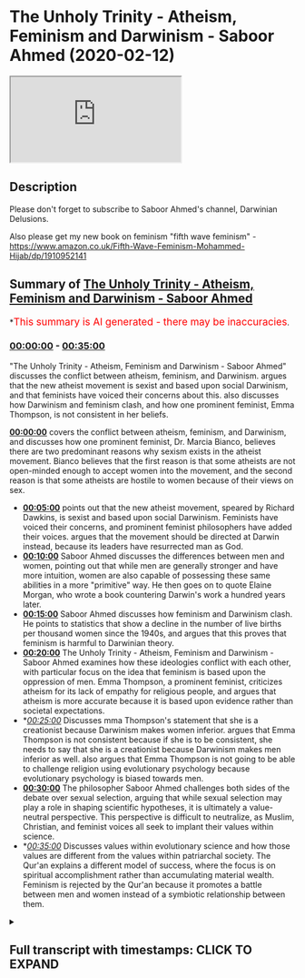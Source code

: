 # The Unholy Trinity - Atheism, Feminism and Darwinism - Saboor Ahmed (2020-02-12)

<iframe loading='lazy' src='https://www.youtube.com/embed/OYOi9DekfMY'></iframe>

## Description

Please don't forget to subscribe to Saboor Ahmed's channel, Darwinian Delusions.

Also please get my new book on feminism "fifth wave feminism" - https://www.amazon.co.uk/Fifth-Wave-Feminism-Mohammed-Hijab/dp/1910952141

## Summary of [The Unholy Trinity - Atheism, Feminism and Darwinism - Saboor Ahmed](https://www.youtube.com/watch?v=OYOi9DekfMY)


*<span style="color:red; font-size:125%">This summary is AI generated - there may be inaccuracies</span>.

### [00:00:00](https://www.youtube.com/watch?v=OYOi9DekfMY&t=0) - [00:35:00](https://www.youtube.com/watch?v=OYOi9DekfMY&t=2100)

 "The Unholy Trinity - Atheism, Feminism and Darwinism - Saboor Ahmed" discusses the conflict between atheism, feminism, and Darwinism.  argues that the new atheist movement is sexist and based upon social Darwinism, and that feminists have voiced their concerns about this.  also discusses how Darwinism and feminism clash, and how one prominent feminist, Emma Thompson, is not consistent in her beliefs.

**[00:00:00](https://www.youtube.com/watch?v=OYOi9DekfMY&t=0)**  covers the conflict between atheism, feminism, and Darwinism, and discusses how one prominent feminist, Dr. Marcia Bianco, believes there are two predominant reasons why sexism exists in the atheist movement. Bianco believes that the first reason is that some atheists are not open-minded enough to accept women into the movement, and the second reason is that some atheists are hostile to women because of their views on sex.
* **[00:05:00](https://www.youtube.com/watch?v=OYOi9DekfMY&t=300)** points out that the new atheist movement, speared by Richard Dawkins, is sexist and based upon social Darwinism. Feminists have voiced their concerns, and prominent feminist philosophers have added their voices. argues that the movement should be directed at Darwin instead, because its leaders have resurrected man as God.
* **[00:10:00](https://www.youtube.com/watch?v=OYOi9DekfMY&t=600)** Saboor Ahmed discusses the differences between men and women, pointing out that while men are generally stronger and have more intuition, women are also capable of possessing these same abilities in a more "primitive" way. He then goes on to quote Elaine Morgan, who wrote a book countering Darwin's work a hundred years later.
* **[00:15:00](https://www.youtube.com/watch?v=OYOi9DekfMY&t=900)**  Saboor Ahmed discusses how feminism and Darwinism clash. He points to statistics that show a decline in the number of live births per thousand women since the 1940s, and argues that this proves that feminism is harmful to Darwinian theory.
* **[00:20:00](https://www.youtube.com/watch?v=OYOi9DekfMY&t=1200)** The Unholy Trinity - Atheism, Feminism and Darwinism - Saboor Ahmed examines how these ideologies conflict with each other, with particular focus on the idea that feminism is based upon the oppression of men. Emma Thompson, a prominent feminist, criticizes atheism for its lack of empathy for religious people, and argues that atheism is more accurate because it is based upon evidence rather than societal expectations.
* **[00:25:00](https://www.youtube.com/watch?v=OYOi9DekfMY&t=1500)* Discusses mma Thompson's statement that she is a creationist because Darwinism makes women inferior.  argues that Emma Thompson is not consistent because if she is to be consistent, she needs to say that she is a creationist because Darwinism makes men inferior as well.  also argues that Emma Thompson is not going to be able to challenge religion using evolutionary psychology because evolutionary psychology is biased towards men.
* **[00:30:00](https://www.youtube.com/watch?v=OYOi9DekfMY&t=1800)** The philosopher Saboor Ahmed challenges both sides of the debate over sexual selection, arguing that while sexual selection may play a role in shaping scientific hypotheses, it is ultimately a value-neutral perspective. This perspective is difficult to neutralize, as Muslim, Christian, and feminist voices all seek to implant their values within science.
* **[00:35:00](https://www.youtube.com/watch?v=OYOi9DekfMY&t=2100)* Discusses values within evolutionary science and how those values are different from the values within patriarchal society. The Qur'an explains a different model of success, where the focus is on spiritual accomplishment rather than accumulating material wealth. Feminism is rejected by the Qur'an because it promotes a battle between men and women instead of a symbiotic relationship between them.

<details><summary><h2>Full transcript with timestamps: CLICK TO EXPAND</h2></summary>

[0:00:00](https://youtu.be/OYOi9DekfMY?t=0) bismillah alhamdulillah wa south of San  
[0:00:02](https://youtu.be/OYOi9DekfMY?t=2) Luis Villa Salaam alaikum today we're  
[0:00:06](https://youtu.be/OYOi9DekfMY?t=6) going to be speaking about atheism  
[0:00:07](https://youtu.be/OYOi9DekfMY?t=7) feminism and Darwinism I'm not actually  
[0:00:11](https://youtu.be/OYOi9DekfMY?t=11) going to be speaking about why a theism  
[0:00:13](https://youtu.be/OYOi9DekfMY?t=13) is wrong or why Darwinism is wrong or  
[0:00:16](https://youtu.be/OYOi9DekfMY?t=16) why feminism is wrong I'm actually going  
[0:00:19](https://youtu.be/OYOi9DekfMY?t=19) to be covering how there is a conflict  
[0:00:23](https://youtu.be/OYOi9DekfMY?t=23) between these three ideological  
[0:00:26](https://youtu.be/OYOi9DekfMY?t=26) worldviews so I'd like to start with an  
[0:00:29](https://youtu.be/OYOi9DekfMY?t=29) example Rebecca Watson is a well-known  
[0:00:35](https://youtu.be/OYOi9DekfMY?t=35) feminist she runs this organization  
[0:00:39](https://youtu.be/OYOi9DekfMY?t=39) called skeptic and their motto their  
[0:00:43](https://youtu.be/OYOi9DekfMY?t=43) whole philosophy is science skepticism  
[0:00:46](https://youtu.be/OYOi9DekfMY?t=46) and feminism right that's very standard  
[0:00:49](https://youtu.be/OYOi9DekfMY?t=49) popular narrative of feminists so you  
[0:00:52](https://youtu.be/OYOi9DekfMY?t=52) know they believe in science and what  
[0:00:53](https://youtu.be/OYOi9DekfMY?t=53) science says they're skeptics the  
[0:00:55](https://youtu.be/OYOi9DekfMY?t=55) atheist a free thinkers and also of  
[0:00:57](https://youtu.be/OYOi9DekfMY?t=57) course they subscribe to some form of  
[0:00:59](https://youtu.be/OYOi9DekfMY?t=59) feminism and there I cropped a picture  
[0:01:02](https://youtu.be/OYOi9DekfMY?t=62) of her when she was promoting during the  
[0:01:05](https://youtu.be/OYOi9DekfMY?t=65) 2008 elections you know this campaign  
[0:01:08](https://youtu.be/OYOi9DekfMY?t=68) called Darwin for president you know so  
[0:01:10](https://youtu.be/OYOi9DekfMY?t=70) clearly someone that thinks they can  
[0:01:14](https://youtu.be/OYOi9DekfMY?t=74) wear a shirt like that they can  
[0:01:16](https://youtu.be/OYOi9DekfMY?t=76) subscribe to worldview like feminism and  
[0:01:18](https://youtu.be/OYOi9DekfMY?t=78) also be an atheist and everything is  
[0:01:20](https://youtu.be/OYOi9DekfMY?t=80) fine  
[0:01:21](https://youtu.be/OYOi9DekfMY?t=81) however there's an interesting incident  
[0:01:24](https://youtu.be/OYOi9DekfMY?t=84) that happened in Ireland in 2011 2011 in  
[0:01:29](https://youtu.be/OYOi9DekfMY?t=89) Dublin there was a world atheist  
[0:01:31](https://youtu.be/OYOi9DekfMY?t=91) convention something like this some  
[0:01:33](https://youtu.be/OYOi9DekfMY?t=93) atheist convention with all these  
[0:01:34](https://youtu.be/OYOi9DekfMY?t=94) atheist from across the world and in the  
[0:01:37](https://youtu.be/OYOi9DekfMY?t=97) convention you had Richard Dawkins  
[0:01:40](https://youtu.be/OYOi9DekfMY?t=100) Rebecca what's her name again Rebecca  
[0:01:44](https://youtu.be/OYOi9DekfMY?t=104) Watson and Aaron Ross saying down to and  
[0:01:47](https://youtu.be/OYOi9DekfMY?t=107) others as well speaking about  
[0:01:48](https://youtu.be/OYOi9DekfMY?t=108) communicating atheism anyway an incident  
[0:01:51](https://youtu.be/OYOi9DekfMY?t=111) happened which started off like a storm  
[0:01:54](https://youtu.be/OYOi9DekfMY?t=114) in a teacup but then just blew  
[0:01:56](https://youtu.be/OYOi9DekfMY?t=116) completely out of proportion so what  
[0:01:59](https://youtu.be/OYOi9DekfMY?t=119) happened was Rebecca Watson was going  
[0:02:03](https://youtu.be/OYOi9DekfMY?t=123) back to a hotel room after spending time  
[0:02:07](https://youtu.be/OYOi9DekfMY?t=127) drinking and you know had that at the  
[0:02:10](https://youtu.be/OYOi9DekfMY?t=130) conference she wanted to go to a hotel  
[0:02:13](https://youtu.be/OYOi9DekfMY?t=133) and someone stopped her in the elevator  
[0:02:15](https://youtu.be/OYOi9DekfMY?t=135) from amongst the atheist crowd and  
[0:02:18](https://youtu.be/OYOi9DekfMY?t=138) obviously this is the atheist conference  
[0:02:19](https://youtu.be/OYOi9DekfMY?t=139) and all hanging out and he said you know  
[0:02:21](https://youtu.be/OYOi9DekfMY?t=141) don't take this the wrong way but I find  
[0:02:24](https://youtu.be/OYOi9DekfMY?t=144) you very interesting and would you mind  
[0:02:27](https://youtu.be/OYOi9DekfMY?t=147) having coffee at my apartments hotel or  
[0:02:31](https://youtu.be/OYOi9DekfMY?t=151) whatever it was so anyway she got really  
[0:02:33](https://youtu.be/OYOi9DekfMY?t=153) creeped out and then she obviously  
[0:02:35](https://youtu.be/OYOi9DekfMY?t=155) refused and then she made a video in  
[0:02:38](https://youtu.be/OYOi9DekfMY?t=158) which she said this was really creepy  
[0:02:40](https://youtu.be/OYOi9DekfMY?t=160) and you know stuff like that and then  
[0:02:43](https://youtu.be/OYOi9DekfMY?t=163) that took off and that's like a pivotal  
[0:02:47](https://youtu.be/OYOi9DekfMY?t=167) moment you know I found this funny meme  
[0:02:48](https://youtu.be/OYOi9DekfMY?t=168) never forget June 4th 2011  
[0:02:51](https://youtu.be/OYOi9DekfMY?t=171) skeptic dog this created a rift in the  
[0:02:55](https://youtu.be/OYOi9DekfMY?t=175) atheist community you had people on both  
[0:02:57](https://youtu.be/OYOi9DekfMY?t=177) camps you had people saying she was  
[0:03:00](https://youtu.be/OYOi9DekfMY?t=180) right to call out that sort of behavior  
[0:03:01](https://youtu.be/OYOi9DekfMY?t=181) other people are saying no that was  
[0:03:04](https://youtu.be/OYOi9DekfMY?t=184) really you know uncalled for  
[0:03:06](https://youtu.be/OYOi9DekfMY?t=186) so anyway Richard Dawkins decided to get  
[0:03:09](https://youtu.be/OYOi9DekfMY?t=189) involved it's such a petty thing but he  
[0:03:11](https://youtu.be/OYOi9DekfMY?t=191) decided to get involved and he wrote  
[0:03:13](https://youtu.be/OYOi9DekfMY?t=193) this very derogatory message to her you  
[0:03:19](https://youtu.be/OYOi9DekfMY?t=199) know he addressed her as dear Muslim ah  
[0:03:22](https://youtu.be/OYOi9DekfMY?t=202) and then speaking about how she needs to  
[0:03:24](https://youtu.be/OYOi9DekfMY?t=204) grow a thicker skin and this is so  
[0:03:26](https://youtu.be/OYOi9DekfMY?t=206) pathetic and whatnot anyway she got  
[0:03:29](https://youtu.be/OYOi9DekfMY?t=209) super upset and she was a Dawkins fan  
[0:03:34](https://youtu.be/OYOi9DekfMY?t=214) there are before this anyway she said  
[0:03:36](https://youtu.be/OYOi9DekfMY?t=216) this afterwards Richard Dawkins will no  
[0:03:40](https://youtu.be/OYOi9DekfMY?t=220) longer be awarded rewarded with my money  
[0:03:42](https://youtu.be/OYOi9DekfMY?t=222) my praise my intent my attention I will  
[0:03:45](https://youtu.be/OYOi9DekfMY?t=225) no longer recommend his books to others  
[0:03:47](https://youtu.be/OYOi9DekfMY?t=227) buy them as presents or buy them for my  
[0:03:50](https://youtu.be/OYOi9DekfMY?t=230) own library I will not attend his  
[0:03:52](https://youtu.be/OYOi9DekfMY?t=232) lectures or recommend that others do the  
[0:03:54](https://youtu.be/OYOi9DekfMY?t=234) same so clearly she was very upset  
[0:03:57](https://youtu.be/OYOi9DekfMY?t=237) however what's interesting is that was  
[0:04:04](https://youtu.be/OYOi9DekfMY?t=244) something so small and she was so  
[0:04:08](https://youtu.be/OYOi9DekfMY?t=248) offended and so other feminists were so  
[0:04:11](https://youtu.be/OYOi9DekfMY?t=251) offended and they had this sort of very  
[0:04:14](https://youtu.be/OYOi9DekfMY?t=254) negative reaction however as you started  
[0:04:19](https://youtu.be/OYOi9DekfMY?t=259) to go through you know the videos and  
[0:04:21](https://youtu.be/OYOi9DekfMY?t=261) the and the refutation that the Atheist  
[0:04:24](https://youtu.be/OYOi9DekfMY?t=264) feminists versus the new atheist and  
[0:04:26](https://youtu.be/OYOi9DekfMY?t=266) they are going back  
[0:04:27](https://youtu.be/OYOi9DekfMY?t=267) and forth other people started to get  
[0:04:29](https://youtu.be/OYOi9DekfMY?t=269) involved and then you started seeing  
[0:04:31](https://youtu.be/OYOi9DekfMY?t=271) okay the the the smoke is moving away  
[0:04:34](https://youtu.be/OYOi9DekfMY?t=274) and now we're starting to see two  
[0:04:36](https://youtu.be/OYOi9DekfMY?t=276) distinct camps so the prominent feminist  
[0:04:39](https://youtu.be/OYOi9DekfMY?t=279) doctor I can't  
[0:04:41](https://youtu.be/OYOi9DekfMY?t=281) so that names blurred out slightly dr.  
[0:04:44](https://youtu.be/OYOi9DekfMY?t=284) Marcia Bianco  
[0:04:47](https://youtu.be/OYOi9DekfMY?t=287) yeah Marcie Bianco what she said about  
[0:04:50](https://youtu.be/OYOi9DekfMY?t=290) this is very interesting right  
[0:04:52](https://youtu.be/OYOi9DekfMY?t=292) so she said there are two predominant  
[0:04:55](https://youtu.be/OYOi9DekfMY?t=295) reasons that can explain why sex um  
[0:04:57](https://youtu.be/OYOi9DekfMY?t=297) sexism exists in the Atheist movement  
[0:05:00](https://youtu.be/OYOi9DekfMY?t=300) right so she's speaking about the new  
[0:05:03](https://youtu.be/OYOi9DekfMY?t=303) atheist movement and you had these  
[0:05:04](https://youtu.be/OYOi9DekfMY?t=304) prominent feminists who were basically  
[0:05:05](https://youtu.be/OYOi9DekfMY?t=305) calling out this atheism the new way the  
[0:05:10](https://youtu.be/OYOi9DekfMY?t=310) sexism within New Atheism right so  
[0:05:13](https://youtu.be/OYOi9DekfMY?t=313) what's interesting is that this holds  
[0:05:17](https://youtu.be/OYOi9DekfMY?t=317) this small incident which they they call  
[0:05:20](https://youtu.be/OYOi9DekfMY?t=320) it elevator gate or whatever  
[0:05:21](https://youtu.be/OYOi9DekfMY?t=321) it showed a fracture and as you started  
[0:05:25](https://youtu.be/OYOi9DekfMY?t=325) to actually delve deeper you start to  
[0:05:27](https://youtu.be/OYOi9DekfMY?t=327) realize actually there's there's a very  
[0:05:29](https://youtu.be/OYOi9DekfMY?t=329) clear demarcation between these two  
[0:05:32](https://youtu.be/OYOi9DekfMY?t=332) camps so she gives two reasons why the  
[0:05:35](https://youtu.be/OYOi9DekfMY?t=335) new atheist movement spearheaded by  
[0:05:37](https://youtu.be/OYOi9DekfMY?t=337) Richard Dawkins is sexist social  
[0:05:40](https://youtu.be/OYOi9DekfMY?t=340) Darwinism and the religious structure  
[0:05:43](https://youtu.be/OYOi9DekfMY?t=343) that new atheism has which is obviously  
[0:05:46](https://youtu.be/OYOi9DekfMY?t=346) something that new atheist won't be very  
[0:05:48](https://youtu.be/OYOi9DekfMY?t=348) happy to hear that they have a religious  
[0:05:49](https://youtu.be/OYOi9DekfMY?t=349) structure of anyway that's what she said  
[0:05:52](https://youtu.be/OYOi9DekfMY?t=352) so first thing we need to go over why  
[0:05:54](https://youtu.be/OYOi9DekfMY?t=354) social Darwinism right social Darwinism  
[0:05:57](https://youtu.be/OYOi9DekfMY?t=357) is if it's like the application of  
[0:06:01](https://youtu.be/OYOi9DekfMY?t=361) Darwinism to society right and that's  
[0:06:05](https://youtu.be/OYOi9DekfMY?t=365) why people say social Darwinism is is  
[0:06:07](https://youtu.be/OYOi9DekfMY?t=367) going from a supposed fact to a value  
[0:06:11](https://youtu.be/OYOi9DekfMY?t=371) therefore they say this is a fallacy  
[0:06:13](https://youtu.be/OYOi9DekfMY?t=373) known as the naturalistic fallacy many  
[0:06:16](https://youtu.be/OYOi9DekfMY?t=376) ways social dog a social Darwinism took  
[0:06:18](https://youtu.be/OYOi9DekfMY?t=378) off off the Darwin and what it basically  
[0:06:21](https://youtu.be/OYOi9DekfMY?t=381) says is this social Darwinists held that  
[0:06:24](https://youtu.be/OYOi9DekfMY?t=384) social inequalities between the sexes or  
[0:06:27](https://youtu.be/OYOi9DekfMY?t=387) between classes or ethnic groups  
[0:06:28](https://youtu.be/OYOi9DekfMY?t=388) represent the operation of natural  
[0:06:30](https://youtu.be/OYOi9DekfMY?t=390) selection and therefore should not be  
[0:06:33](https://youtu.be/OYOi9DekfMY?t=393) tampered with since this would impede  
[0:06:35](https://youtu.be/OYOi9DekfMY?t=395) the progress of the species so anyway  
[0:06:38](https://youtu.be/OYOi9DekfMY?t=398) this idea is not  
[0:06:40](https://youtu.be/OYOi9DekfMY?t=400) really purely Darwin's idea it's  
[0:06:43](https://youtu.be/OYOi9DekfMY?t=403) actually Herbert Spencer who's a  
[0:06:46](https://youtu.be/OYOi9DekfMY?t=406) contemporary of Darwin however to call  
[0:06:49](https://youtu.be/OYOi9DekfMY?t=409) the new atheist movement as something  
[0:06:52](https://youtu.be/OYOi9DekfMY?t=412) that's based upon social Darwinism is  
[0:06:55](https://youtu.be/OYOi9DekfMY?t=415) actually a very derogatory thing to  
[0:06:57](https://youtu.be/OYOi9DekfMY?t=417) actually say so she goes further right  
[0:07:01](https://youtu.be/OYOi9DekfMY?t=421) she says in the Atheist movement social  
[0:07:04](https://youtu.be/OYOi9DekfMY?t=424) Darwinism has played out as the  
[0:07:06](https://youtu.be/OYOi9DekfMY?t=426) justifiable assault of women by  
[0:07:10](https://youtu.be/OYOi9DekfMY?t=430) naturally aggressive men and that  
[0:07:15](https://youtu.be/OYOi9DekfMY?t=435) obviously is something that when you  
[0:07:18](https://youtu.be/OYOi9DekfMY?t=438) start to study the new atheist movement  
[0:07:20](https://youtu.be/OYOi9DekfMY?t=440) you start to actually realize hang on  
[0:07:22](https://youtu.be/OYOi9DekfMY?t=442) she's welcome Sonam she definitely has a  
[0:07:26](https://youtu.be/OYOi9DekfMY?t=446) point she definitely has a point and one  
[0:07:29](https://youtu.be/OYOi9DekfMY?t=449) of the points that she clearly has is  
[0:07:30](https://youtu.be/OYOi9DekfMY?t=450) that they all seem to be men who are at  
[0:07:34](https://youtu.be/OYOi9DekfMY?t=454) the top of this supposed to movement go  
[0:07:38](https://youtu.be/OYOi9DekfMY?t=458) back one slide please now about the  
[0:07:41](https://youtu.be/OYOi9DekfMY?t=461) religious structure she says this the  
[0:07:45](https://youtu.be/OYOi9DekfMY?t=465) mirroring of religion is the parent in  
[0:07:48](https://youtu.be/OYOi9DekfMY?t=468) the movement structural hierarchy white  
[0:07:51](https://youtu.be/OYOi9DekfMY?t=471) man at the top  
[0:07:52](https://youtu.be/OYOi9DekfMY?t=472) serving as featured speakers at events  
[0:07:54](https://youtu.be/OYOi9DekfMY?t=474) and figureheads of the movement everyone  
[0:07:56](https://youtu.be/OYOi9DekfMY?t=476) else remains in the pews and the  
[0:07:57](https://youtu.be/OYOi9DekfMY?t=477) balconies right so she she clearly is  
[0:08:03](https://youtu.be/OYOi9DekfMY?t=483) pointing out some some serious alik  
[0:08:08](https://youtu.be/OYOi9DekfMY?t=488) she's making some very serious  
[0:08:10](https://youtu.be/OYOi9DekfMY?t=490) allegations against a new atheist  
[0:08:12](https://youtu.be/OYOi9DekfMY?t=492) movement and this isn't somebody who's  
[0:08:14](https://youtu.be/OYOi9DekfMY?t=494) just like a average feminist she's  
[0:08:18](https://youtu.be/OYOi9DekfMY?t=498) actually an academic next slide please  
[0:08:22](https://youtu.be/OYOi9DekfMY?t=502) and you when this whole elevator gate  
[0:08:26](https://youtu.be/OYOi9DekfMY?t=506) thing was taking off you started to see  
[0:08:28](https://youtu.be/OYOi9DekfMY?t=508) other feminists and in fact important  
[0:08:32](https://youtu.be/OYOi9DekfMY?t=512) feminist philosophers started to chime  
[0:08:35](https://youtu.be/OYOi9DekfMY?t=515) in and start to give their views as well  
[0:08:37](https://youtu.be/OYOi9DekfMY?t=517) so the feminist philosopher Elizabeth  
[0:08:40](https://youtu.be/OYOi9DekfMY?t=520) gross tonnage pronounce that she said  
[0:08:43](https://youtu.be/OYOi9DekfMY?t=523) God is dead long live man Nietzsche said  
[0:08:46](https://youtu.be/OYOi9DekfMY?t=526) it all referring to Friedrich Nietzsche  
[0:08:48](https://youtu.be/OYOi9DekfMY?t=528) here and Dawkins and the male leaders of  
[0:08:51](https://youtu.be/OYOi9DekfMY?t=531) the movement have resurrected man  
[0:08:54](https://youtu.be/OYOi9DekfMY?t=534) as God so you can start your trying to  
[0:08:57](https://youtu.be/OYOi9DekfMY?t=537) see that actually the they're taking  
[0:08:59](https://youtu.be/OYOi9DekfMY?t=539) this really really personally right so  
[0:09:02](https://youtu.be/OYOi9DekfMY?t=542) they it wasn't just a case of a a thing  
[0:09:05](https://youtu.be/OYOi9DekfMY?t=545) at the elevator there was something  
[0:09:07](https://youtu.be/OYOi9DekfMY?t=547) simmering before and this was like the  
[0:09:09](https://youtu.be/OYOi9DekfMY?t=549) the straw that broke the camel's back so  
[0:09:12](https://youtu.be/OYOi9DekfMY?t=552) I put that image in there just just to  
[0:09:15](https://youtu.be/OYOi9DekfMY?t=555) basically say look there's a lot of  
[0:09:18](https://youtu.be/OYOi9DekfMY?t=558) sensitivity  
[0:09:19](https://youtu.be/OYOi9DekfMY?t=559) you know feminists are very very  
[0:09:22](https://youtu.be/OYOi9DekfMY?t=562) sensitive about issues to do with sexism  
[0:09:25](https://youtu.be/OYOi9DekfMY?t=565) issues to do it you know patriarchy and  
[0:09:30](https://youtu.be/OYOi9DekfMY?t=570) these types of things  
[0:09:31](https://youtu.be/OYOi9DekfMY?t=571) however this they're directing their  
[0:09:37](https://youtu.be/OYOi9DekfMY?t=577) they sort of anger towards new atheism  
[0:09:39](https://youtu.be/OYOi9DekfMY?t=579) which really started off with Richard  
[0:09:41](https://youtu.be/OYOi9DekfMY?t=581) Dawkins maybe 15-20 years ago however  
[0:09:45](https://youtu.be/OYOi9DekfMY?t=585) shouldn't they really be going for  
[0:09:51](https://youtu.be/OYOi9DekfMY?t=591) Darwin because as we're gonna see if  
[0:09:55](https://youtu.be/OYOi9DekfMY?t=595) they were upset an elevator gate if they  
[0:09:58](https://youtu.be/OYOi9DekfMY?t=598) were upset something so small they  
[0:10:01](https://youtu.be/OYOi9DekfMY?t=601) should be going  
[0:10:03](https://youtu.be/OYOi9DekfMY?t=603) literally ape on what we're about to  
[0:10:08](https://youtu.be/OYOi9DekfMY?t=608) explain about Darwin so here's one of  
[0:10:11](https://youtu.be/OYOi9DekfMY?t=611) the things that Darwin said about women  
[0:10:13](https://youtu.be/OYOi9DekfMY?t=613) the chief distinction in the  
[0:10:15](https://youtu.be/OYOi9DekfMY?t=615) intellectual powers of the two sexes is  
[0:10:18](https://youtu.be/OYOi9DekfMY?t=618) shown by man's attaining to a higher  
[0:10:22](https://youtu.be/OYOi9DekfMY?t=622) eminence in whatever he takes up then  
[0:10:25](https://youtu.be/OYOi9DekfMY?t=625) can woman whether requiring deep thought  
[0:10:28](https://youtu.be/OYOi9DekfMY?t=628) reason or imagination or merely the use  
[0:10:32](https://youtu.be/OYOi9DekfMY?t=632) of senses and hands so if elevator  
[0:10:37](https://youtu.be/OYOi9DekfMY?t=637) if elevator gate got them riled up then  
[0:10:39](https://youtu.be/OYOi9DekfMY?t=639) you can imagine what sort of things you  
[0:10:43](https://youtu.be/OYOi9DekfMY?t=643) know what sort of emotions are going to  
[0:10:45](https://youtu.be/OYOi9DekfMY?t=645) come out when that they start reading  
[0:10:46](https://youtu.be/OYOi9DekfMY?t=646) stuff like this if two lists were made  
[0:10:49](https://youtu.be/OYOi9DekfMY?t=649) of the most eminent men and women in  
[0:10:52](https://youtu.be/OYOi9DekfMY?t=652) poetry painting sculpture music  
[0:10:54](https://youtu.be/OYOi9DekfMY?t=654) inclusive both of composition and  
[0:10:56](https://youtu.be/OYOi9DekfMY?t=656) performance history science and  
[0:10:58](https://youtu.be/OYOi9DekfMY?t=658) philosophy with half a dozen names under  
[0:11:00](https://youtu.be/OYOi9DekfMY?t=660) each subject the tool if would bear  
[0:11:04](https://youtu.be/OYOi9DekfMY?t=664) would not bear comparison  
[0:11:07](https://youtu.be/OYOi9DekfMY?t=667) yeah so he's just giving his thought  
[0:11:09](https://youtu.be/OYOi9DekfMY?t=669) experiment look do you make up two lists  
[0:11:11](https://youtu.be/OYOi9DekfMY?t=671) and even if we did it today even after  
[0:11:14](https://youtu.be/OYOi9DekfMY?t=674) Darwin died if we look at the history of  
[0:11:16](https://youtu.be/OYOi9DekfMY?t=676) the world he's trying to point out look  
[0:11:18](https://youtu.be/OYOi9DekfMY?t=678) men are superior to women next slide  
[0:11:22](https://youtu.be/OYOi9DekfMY?t=682) please  
[0:11:23](https://youtu.be/OYOi9DekfMY?t=683) it is generally admitted that with women  
[0:11:27](https://youtu.be/OYOi9DekfMY?t=687) the power of intuition by the way  
[0:11:28](https://youtu.be/OYOi9DekfMY?t=688) intuition is not a good thing in this  
[0:11:30](https://youtu.be/OYOi9DekfMY?t=690) context right for anybody who's aware of  
[0:11:33](https://youtu.be/OYOi9DekfMY?t=693) what he means of rapid perception and  
[0:11:36](https://youtu.be/OYOi9DekfMY?t=696) perhaps imitation are more strongly  
[0:11:38](https://youtu.be/OYOi9DekfMY?t=698) marked than in man but some at least of  
[0:11:42](https://youtu.be/OYOi9DekfMY?t=702) these faculties are characteristic of  
[0:11:44](https://youtu.be/OYOi9DekfMY?t=704) the lower races and therefore of a past  
[0:11:47](https://youtu.be/OYOi9DekfMY?t=707) and lower state of civilization  
[0:11:49](https://youtu.be/OYOi9DekfMY?t=709) so again saying you know women they're  
[0:11:53](https://youtu.be/OYOi9DekfMY?t=713) basically like more like the savages and  
[0:11:56](https://youtu.be/OYOi9DekfMY?t=716) and the men the outside the world the  
[0:11:59](https://youtu.be/OYOi9DekfMY?t=719) women they have these types of features  
[0:12:02](https://youtu.be/OYOi9DekfMY?t=722) of imitation and these types of things  
[0:12:05](https://youtu.be/OYOi9DekfMY?t=725) which are quiet which may puts them  
[0:12:08](https://youtu.be/OYOi9DekfMY?t=728) quite down man is powerful in body and  
[0:12:13](https://youtu.be/OYOi9DekfMY?t=733) mind and woman and in the savage state  
[0:12:16](https://youtu.be/OYOi9DekfMY?t=736) he keeps her in a far more abject state  
[0:12:19](https://youtu.be/OYOi9DekfMY?t=739) of bondage than does the male of any  
[0:12:22](https://youtu.be/OYOi9DekfMY?t=742) other animal the female however  
[0:12:25](https://youtu.be/OYOi9DekfMY?t=745) ultimately assumes certain distinctive  
[0:12:28](https://youtu.be/OYOi9DekfMY?t=748) characters and in the formation of her  
[0:12:31](https://youtu.be/OYOi9DekfMY?t=751) skull is said to be intermediate between  
[0:12:34](https://youtu.be/OYOi9DekfMY?t=754) the child and the man out yeah so if  
[0:12:39](https://youtu.be/OYOi9DekfMY?t=759) that elevator gate if that small comment  
[0:12:43](https://youtu.be/OYOi9DekfMY?t=763) about oh would you like to go to my  
[0:12:45](https://youtu.be/OYOi9DekfMY?t=765) hotel room with me at 4 o'clock in the  
[0:12:48](https://youtu.be/OYOi9DekfMY?t=768) morning is that upset darkness I mean if  
[0:12:51](https://youtu.be/OYOi9DekfMY?t=771) that upset feminists right you can  
[0:12:52](https://youtu.be/OYOi9DekfMY?t=772) imagine a feminist reading this type of  
[0:12:55](https://youtu.be/OYOi9DekfMY?t=775) thing and what we have what we're  
[0:12:58](https://youtu.be/OYOi9DekfMY?t=778) actually going to see is there's a fight  
[0:13:00](https://youtu.be/OYOi9DekfMY?t=780) there's a fight and the fight is between  
[0:13:03](https://youtu.be/OYOi9DekfMY?t=783) feminism and the feministic values and  
[0:13:08](https://youtu.be/OYOi9DekfMY?t=788) science current understanding of biology  
[0:13:11](https://youtu.be/OYOi9DekfMY?t=791) and especially evolutionary psychology  
[0:13:16](https://youtu.be/OYOi9DekfMY?t=796) so we have some values right we have  
[0:13:20](https://youtu.be/OYOi9DekfMY?t=800) some value  
[0:13:20](https://youtu.be/OYOi9DekfMY?t=800) and feminists feminism and you know  
[0:13:23](https://youtu.be/OYOi9DekfMY?t=803) feminists they challenge certain things  
[0:13:26](https://youtu.be/OYOi9DekfMY?t=806) and they want to promote other things so  
[0:13:28](https://youtu.be/OYOi9DekfMY?t=808) of course they're not happy with  
[0:13:29](https://youtu.be/OYOi9DekfMY?t=809) patriarchy they're definitely not happy  
[0:13:31](https://youtu.be/OYOi9DekfMY?t=811) with gender roles and they're not happy  
[0:13:34](https://youtu.be/OYOi9DekfMY?t=814) with toxic masculinity they're not happy  
[0:13:36](https://youtu.be/OYOi9DekfMY?t=816) with that they're like you know we don't  
[0:13:37](https://youtu.be/OYOi9DekfMY?t=817) we don't like that they want men to act  
[0:13:40](https://youtu.be/OYOi9DekfMY?t=820) in a certain way they don't like gender  
[0:13:41](https://youtu.be/OYOi9DekfMY?t=821) rules gender roles and they definitely  
[0:13:44](https://youtu.be/OYOi9DekfMY?t=824) don't want a male centric structure in  
[0:13:47](https://youtu.be/OYOi9DekfMY?t=827) anything  
[0:13:48](https://youtu.be/OYOi9DekfMY?t=828) however Darwin described exactly that  
[0:13:55](https://youtu.be/OYOi9DekfMY?t=835) that you had ancient man who was the  
[0:13:58](https://youtu.be/OYOi9DekfMY?t=838) hunter and the woman was actually the  
[0:14:00](https://youtu.be/OYOi9DekfMY?t=840) the gatherer I mean that's what  
[0:14:01](https://youtu.be/OYOi9DekfMY?t=841) Darwinism is all about Darwinism it  
[0:14:04](https://youtu.be/OYOi9DekfMY?t=844) gives clear gender roles it explains  
[0:14:06](https://youtu.be/OYOi9DekfMY?t=846) that there was patriarchy in the past  
[0:14:08](https://youtu.be/OYOi9DekfMY?t=848) and her men were actually more  
[0:14:10](https://youtu.be/OYOi9DekfMY?t=850) aggressive now again like I mentioned  
[0:14:13](https://youtu.be/OYOi9DekfMY?t=853) before we're not saying that somebody  
[0:14:14](https://youtu.be/OYOi9DekfMY?t=854) can use that to therefore say therefore  
[0:14:17](https://youtu.be/OYOi9DekfMY?t=857) men should act like that because I would  
[0:14:19](https://youtu.be/OYOi9DekfMY?t=859) be the naturalistic fallacy however  
[0:14:21](https://youtu.be/OYOi9DekfMY?t=861) they're basically pointing out is  
[0:14:23](https://youtu.be/OYOi9DekfMY?t=863) biological it's not some social  
[0:14:25](https://youtu.be/OYOi9DekfMY?t=865) construct right now Darwin wrote the  
[0:14:29](https://youtu.be/OYOi9DekfMY?t=869) dissent of man in 1870 something right I  
[0:14:33](https://youtu.be/OYOi9DekfMY?t=873) think 72 Elaine Morgan who was not an  
[0:14:40](https://youtu.be/OYOi9DekfMY?t=880) evolutionary academic at all a hundred  
[0:14:43](https://youtu.be/OYOi9DekfMY?t=883) years later in the 1970s she to counter  
[0:14:48](https://youtu.be/OYOi9DekfMY?t=888) the Descent of Man in from which we got  
[0:14:51](https://youtu.be/OYOi9DekfMY?t=891) all those previous quotations she  
[0:14:53](https://youtu.be/OYOi9DekfMY?t=893) actually wrote the descent of woman and  
[0:14:55](https://youtu.be/OYOi9DekfMY?t=895) this descent of woman was a complete  
[0:15:00](https://youtu.be/OYOi9DekfMY?t=900) alternative evolutionary history in  
[0:15:03](https://youtu.be/OYOi9DekfMY?t=903) which the man and the woman they're  
[0:15:06](https://youtu.be/OYOi9DekfMY?t=906) playing like this sort of equal role  
[0:15:09](https://youtu.be/OYOi9DekfMY?t=909) however even though feminists across the  
[0:15:13](https://youtu.be/OYOi9DekfMY?t=913) world they laid they love this book this  
[0:15:15](https://youtu.be/OYOi9DekfMY?t=915) book was you know a manual for them it  
[0:15:20](https://youtu.be/OYOi9DekfMY?t=920) wasn't a scientific book it was just a  
[0:15:22](https://youtu.be/OYOi9DekfMY?t=922) feminist lashing out and saying we don't  
[0:15:24](https://youtu.be/OYOi9DekfMY?t=924) agree but again this is just values  
[0:15:27](https://youtu.be/OYOi9DekfMY?t=927) feministic values against evolutionary  
[0:15:30](https://youtu.be/OYOi9DekfMY?t=930) psychology or Darwinism  
[0:15:32](https://youtu.be/OYOi9DekfMY?t=932) now it's not just the case that  
[0:15:35](https://youtu.be/OYOi9DekfMY?t=935) feministic values totally contradict  
[0:15:40](https://youtu.be/OYOi9DekfMY?t=940) what Darwinism says about the nature of  
[0:15:42](https://youtu.be/OYOi9DekfMY?t=942) man is also that what Darwinism says  
[0:15:47](https://youtu.be/OYOi9DekfMY?t=947) about the nature of man contradicts what  
[0:15:50](https://youtu.be/OYOi9DekfMY?t=950) feminists value what feminists actually  
[0:15:53](https://youtu.be/OYOi9DekfMY?t=953) want consider some things so the  
[0:15:57](https://youtu.be/OYOi9DekfMY?t=957) feminist betty Friedan she said the  
[0:16:00](https://youtu.be/OYOi9DekfMY?t=960) house is a comfortable concentration  
[0:16:02](https://youtu.be/OYOi9DekfMY?t=962) camp she wanted women to work she wanted  
[0:16:06](https://youtu.be/OYOi9DekfMY?t=966) women to do interesting things not just  
[0:16:08](https://youtu.be/OYOi9DekfMY?t=968) be a home and just take care of the kids  
[0:16:10](https://youtu.be/OYOi9DekfMY?t=970) another prominent feminist Shoeless  
[0:16:14](https://youtu.be/OYOi9DekfMY?t=974) Sheila Smith Firestone I can only say  
[0:16:17](https://youtu.be/OYOi9DekfMY?t=977) the last thing properly  
[0:16:18](https://youtu.be/OYOi9DekfMY?t=978) she said woman would never truly be free  
[0:16:21](https://youtu.be/OYOi9DekfMY?t=981) of patriarchy until they were freed from  
[0:16:25](https://youtu.be/OYOi9DekfMY?t=985) the yoke of reproduction now that's a  
[0:16:28](https://youtu.be/OYOi9DekfMY?t=988) big problem because that's what  
[0:16:30](https://youtu.be/OYOi9DekfMY?t=990) Darwinism is about survival and  
[0:16:32](https://youtu.be/OYOi9DekfMY?t=992) reproduction Richard Dawkins nosov a  
[0:16:34](https://youtu.be/OYOi9DekfMY?t=994) gene he says the highest rationale of  
[0:16:36](https://youtu.be/OYOi9DekfMY?t=996) life is survival and reproduction so how  
[0:16:43](https://youtu.be/OYOi9DekfMY?t=1003) does that make any sense from and are we  
[0:16:44](https://youtu.be/OYOi9DekfMY?t=1004) in front of you that you have this group  
[0:16:45](https://youtu.be/OYOi9DekfMY?t=1005) of people who are like you know we want  
[0:16:47](https://youtu.be/OYOi9DekfMY?t=1007) to be free from the yoke of reproduction  
[0:16:49](https://youtu.be/OYOi9DekfMY?t=1009) and we don't want to have children we  
[0:16:50](https://youtu.be/OYOi9DekfMY?t=1010) don't want gender roles and we don't  
[0:16:52](https://youtu.be/OYOi9DekfMY?t=1012) want to be mothers when how does that  
[0:16:55](https://youtu.be/OYOi9DekfMY?t=1015) fit with The Selfish Gene idea so you  
[0:16:56](https://youtu.be/OYOi9DekfMY?t=1016) can see it's not just one side  
[0:16:58](https://youtu.be/OYOi9DekfMY?t=1018) contradicts the other it's the other  
[0:16:59](https://youtu.be/OYOi9DekfMY?t=1019) side the the the imperative of Darwinism  
[0:17:06](https://youtu.be/OYOi9DekfMY?t=1026) the idea the main core of Darwinism the  
[0:17:09](https://youtu.be/OYOi9DekfMY?t=1029) rationale of life is the preservation of  
[0:17:10](https://youtu.be/OYOi9DekfMY?t=1030) genes totally contradicts what these  
[0:17:13](https://youtu.be/OYOi9DekfMY?t=1033) feminists are actually saying and is  
[0:17:15](https://youtu.be/OYOi9DekfMY?t=1035) actually some the interesting  
[0:17:21](https://youtu.be/OYOi9DekfMY?t=1041) implication of feministic values being  
[0:17:23](https://youtu.be/OYOi9DekfMY?t=1043) prevalent in a society here here are the  
[0:17:27](https://youtu.be/OYOi9DekfMY?t=1047) statistics from 1920 all the way to 1990  
[0:17:33](https://youtu.be/OYOi9DekfMY?t=1053) you can see the age of women 30 25 20 40  
[0:17:37](https://youtu.be/OYOi9DekfMY?t=1057) and you can see live births per thousand  
[0:17:40](https://youtu.be/OYOi9DekfMY?t=1060) women right so you're starting to see a  
[0:17:43](https://youtu.be/OYOi9DekfMY?t=1063) pattern so we have a  
[0:17:46](https://youtu.be/OYOi9DekfMY?t=1066) thousand births sorry we have live  
[0:17:49](https://youtu.be/OYOi9DekfMY?t=1069) births per thousand women and we have  
[0:17:50](https://youtu.be/OYOi9DekfMY?t=1070) the year the the actual year of birth  
[0:17:54](https://youtu.be/OYOi9DekfMY?t=1074) these women right so we have 1920 all  
[0:17:56](https://youtu.be/OYOi9DekfMY?t=1076) the way to 1990 and you can start to see  
[0:17:59](https://youtu.be/OYOi9DekfMY?t=1079) there's actually a decline they're  
[0:18:01](https://youtu.be/OYOi9DekfMY?t=1081) actually going down continuously they're  
[0:18:03](https://youtu.be/OYOi9DekfMY?t=1083) going down what's interesting is what  
[0:18:07](https://youtu.be/OYOi9DekfMY?t=1087) happened between 1940 and 1950 World War  
[0:18:13](https://youtu.be/OYOi9DekfMY?t=1093) two World War two you would expect  
[0:18:18](https://youtu.be/OYOi9DekfMY?t=1098) people to have less children during a  
[0:18:22](https://youtu.be/OYOi9DekfMY?t=1102) wall then you would during peacetime  
[0:18:24](https://youtu.be/OYOi9DekfMY?t=1104) like 1980s to 1990s however you you're  
[0:18:29](https://youtu.be/OYOi9DekfMY?t=1109) seeing a pattern where people are  
[0:18:31](https://youtu.be/OYOi9DekfMY?t=1111) totally dropping off they actually not  
[0:18:34](https://youtu.be/OYOi9DekfMY?t=1114) having children so feminism is like  
[0:18:38](https://youtu.be/OYOi9DekfMY?t=1118) kryptonite feministic values is like  
[0:18:41](https://youtu.be/OYOi9DekfMY?t=1121) kryptonite to the Darwinian  
[0:18:42](https://youtu.be/OYOi9DekfMY?t=1122) understanding of life if a society  
[0:18:45](https://youtu.be/OYOi9DekfMY?t=1125) accepts values that feminism promotes  
[0:18:48](https://youtu.be/OYOi9DekfMY?t=1128) that society is not actually going to be  
[0:18:52](https://youtu.be/OYOi9DekfMY?t=1132) a very good model to actually explain  
[0:18:56](https://youtu.be/OYOi9DekfMY?t=1136) The Selfish Gene view so look why like  
[0:19:03](https://youtu.be/OYOi9DekfMY?t=1143) is that some feminists some have  
[0:19:08](https://youtu.be/OYOi9DekfMY?t=1148) realized it's completely ridiculous it's  
[0:19:12](https://youtu.be/OYOi9DekfMY?t=1152) completely ridiculous to try and fight  
[0:19:16](https://youtu.be/OYOi9DekfMY?t=1156) off science to try and just challenge it  
[0:19:19](https://youtu.be/OYOi9DekfMY?t=1159) to try and just say look you know we're  
[0:19:21](https://youtu.be/OYOi9DekfMY?t=1161) not going to follow we're not going to  
[0:19:25](https://youtu.be/OYOi9DekfMY?t=1165) accept the standard evolutionary story  
[0:19:27](https://youtu.be/OYOi9DekfMY?t=1167) we're not going to do this we're not  
[0:19:29](https://youtu.be/OYOi9DekfMY?t=1169) going to do that we're gonna say there's  
[0:19:30](https://youtu.be/OYOi9DekfMY?t=1170) a Maya there's a male bias we're gonna  
[0:19:33](https://youtu.be/OYOi9DekfMY?t=1173) challenge patriarchy in science we're  
[0:19:34](https://youtu.be/OYOi9DekfMY?t=1174) going to do this we're going to do that  
[0:19:37](https://youtu.be/OYOi9DekfMY?t=1177) this particular philosopher her name is  
[0:19:40](https://youtu.be/OYOi9DekfMY?t=1180) great winder Muhsin you can tell she is  
[0:19:43](https://youtu.be/OYOi9DekfMY?t=1183) German she wrote this paper called  
[0:19:46](https://youtu.be/OYOi9DekfMY?t=1186) sexual selection a tale of male bias and  
[0:19:49](https://youtu.be/OYOi9DekfMY?t=1189) feministic denial she said something  
[0:19:51](https://youtu.be/OYOi9DekfMY?t=1191) very interesting for anyone that's  
[0:19:52](https://youtu.be/OYOi9DekfMY?t=1192) interested I highly recommend you read  
[0:19:54](https://youtu.be/OYOi9DekfMY?t=1194) this paper the history of male bias in  
[0:19:58](https://youtu.be/OYOi9DekfMY?t=1198) Darwinian theory  
[0:19:59](https://youtu.be/OYOi9DekfMY?t=1199) should not be used by feminists as an  
[0:20:03](https://youtu.be/OYOi9DekfMY?t=1203) excuse to reject evolutionary premises  
[0:20:07](https://youtu.be/OYOi9DekfMY?t=1207) that have now been established as  
[0:20:12](https://youtu.be/OYOi9DekfMY?t=1212) scientifically sound she's basically  
[0:20:16](https://youtu.be/OYOi9DekfMY?t=1216) trying to tell the feminists look guys  
[0:20:19](https://youtu.be/OYOi9DekfMY?t=1219) stop fighting science here right now  
[0:20:22](https://youtu.be/OYOi9DekfMY?t=1222) just as a thought experiment if I come  
[0:20:28](https://youtu.be/OYOi9DekfMY?t=1228) across a feminist and I say something  
[0:20:30](https://youtu.be/OYOi9DekfMY?t=1230) and the feminist doesn't like that and  
[0:20:33](https://youtu.be/OYOi9DekfMY?t=1233) they say I am offended right by saying I  
[0:20:37](https://youtu.be/OYOi9DekfMY?t=1237) am offended you can change someone's  
[0:20:39](https://youtu.be/OYOi9DekfMY?t=1239) behavior yeah you can do that and to a  
[0:20:42](https://youtu.be/OYOi9DekfMY?t=1242) large extent that does actually happen  
[0:20:44](https://youtu.be/OYOi9DekfMY?t=1244) someone says look I'm offended I'm  
[0:20:46](https://youtu.be/OYOi9DekfMY?t=1246) offended I don't like this I don't like  
[0:20:47](https://youtu.be/OYOi9DekfMY?t=1247) that however you can't really change  
[0:20:50](https://youtu.be/OYOi9DekfMY?t=1250) reality if you say I'm offended that it  
[0:20:54](https://youtu.be/OYOi9DekfMY?t=1254) was sunrise at 6:55 this morning not  
[0:20:56](https://youtu.be/OYOi9DekfMY?t=1256) 4:00 a.m. that the you being offended  
[0:21:00](https://youtu.be/OYOi9DekfMY?t=1260) doesn't change the reality not not  
[0:21:03](https://youtu.be/OYOi9DekfMY?t=1263) saying that Darwinism is reality but the  
[0:21:05](https://youtu.be/OYOi9DekfMY?t=1265) reality that these are conclusions that  
[0:21:08](https://youtu.be/OYOi9DekfMY?t=1268) are being made within science you can't  
[0:21:10](https://youtu.be/OYOi9DekfMY?t=1270) change the mind of a scientist by saying  
[0:21:13](https://youtu.be/OYOi9DekfMY?t=1273) oh you know I understand that you've  
[0:21:15](https://youtu.be/OYOi9DekfMY?t=1275) done the experiment you've done this  
[0:21:17](https://youtu.be/OYOi9DekfMY?t=1277) you've done that but I don't agree with  
[0:21:19](https://youtu.be/OYOi9DekfMY?t=1279) it but the thing is that scientist is  
[0:21:23](https://youtu.be/OYOi9DekfMY?t=1283) gonna turn around and say to you look it  
[0:21:24](https://youtu.be/OYOi9DekfMY?t=1284) doesn't really matter if you agree or  
[0:21:25](https://youtu.be/OYOi9DekfMY?t=1285) not however she does point out some  
[0:21:28](https://youtu.be/OYOi9DekfMY?t=1288) interesting things that they there was  
[0:21:30](https://youtu.be/OYOi9DekfMY?t=1290) of course a male bias in evolutionary  
[0:21:34](https://youtu.be/OYOi9DekfMY?t=1294) thought which is fine but that doesn't  
[0:21:36](https://youtu.be/OYOi9DekfMY?t=1296) even if you strip away that bias you  
[0:21:38](https://youtu.be/OYOi9DekfMY?t=1298) still get down to the to some ideas  
[0:21:42](https://youtu.be/OYOi9DekfMY?t=1302) which are none which don't fit with  
[0:21:44](https://youtu.be/OYOi9DekfMY?t=1304) feminism so the idea that men and women  
[0:21:48](https://youtu.be/OYOi9DekfMY?t=1308) are biologically different they're  
[0:21:51](https://youtu.be/OYOi9DekfMY?t=1311) genetically different right and they  
[0:21:54](https://youtu.be/OYOi9DekfMY?t=1314) have different predispositions you can't  
[0:21:57](https://youtu.be/OYOi9DekfMY?t=1317) really challenge that type of thing  
[0:21:59](https://youtu.be/OYOi9DekfMY?t=1319) purely by saying I'm offended right  
[0:22:03](https://youtu.be/OYOi9DekfMY?t=1323) there was another philosopher she  
[0:22:07](https://youtu.be/OYOi9DekfMY?t=1327) herself as a feminist but she actually  
[0:22:10](https://youtu.be/OYOi9DekfMY?t=1330) challenged a idea of  
[0:22:13](https://youtu.be/OYOi9DekfMY?t=1333) a another another theorist about the  
[0:22:18](https://youtu.be/OYOi9DekfMY?t=1338) theory of moral development how do  
[0:22:20](https://youtu.be/OYOi9DekfMY?t=1340) morals actually develop and what she  
[0:22:22](https://youtu.be/OYOi9DekfMY?t=1342) basically did is she challenged that  
[0:22:24](https://youtu.be/OYOi9DekfMY?t=1344) theory because she said it was sexist  
[0:22:25](https://youtu.be/OYOi9DekfMY?t=1345) and then she came up with this  
[0:22:28](https://youtu.be/OYOi9DekfMY?t=1348) particular idea based upon interviews  
[0:22:30](https://youtu.be/OYOi9DekfMY?t=1350) and based upon her research that women  
[0:22:34](https://youtu.be/OYOi9DekfMY?t=1354) have a morality of care and men have a  
[0:22:39](https://youtu.be/OYOi9DekfMY?t=1359) morality of justice and duty and rights  
[0:22:41](https://youtu.be/OYOi9DekfMY?t=1361) so they approach from different  
[0:22:44](https://youtu.be/OYOi9DekfMY?t=1364) perspectives so it's like different  
[0:22:46](https://youtu.be/OYOi9DekfMY?t=1366) voices that you actually hear and a  
[0:22:50](https://youtu.be/OYOi9DekfMY?t=1370) prominent feminist was criticizing her  
[0:22:53](https://youtu.be/OYOi9DekfMY?t=1373) and saying no those are just societal  
[0:22:55](https://youtu.be/OYOi9DekfMY?t=1375) expectations those aren't actually  
[0:22:57](https://youtu.be/OYOi9DekfMY?t=1377) anything else other than that but then  
[0:23:00](https://youtu.be/OYOi9DekfMY?t=1380) the problem is you you can't keep doing  
[0:23:04](https://youtu.be/OYOi9DekfMY?t=1384) that you can't keep okay there are some  
[0:23:06](https://youtu.be/OYOi9DekfMY?t=1386) values which are being promoted and  
[0:23:09](https://youtu.be/OYOi9DekfMY?t=1389) those values contradict certain things  
[0:23:11](https://youtu.be/OYOi9DekfMY?t=1391) that scientists are saying you don't  
[0:23:13](https://youtu.be/OYOi9DekfMY?t=1393) actually like those values so you're  
[0:23:15](https://youtu.be/OYOi9DekfMY?t=1395) gonna turn around and say not gonna have  
[0:23:17](https://youtu.be/OYOi9DekfMY?t=1397) that so you can't actually have it that  
[0:23:20](https://youtu.be/OYOi9DekfMY?t=1400) way Emma Thompson she is a famous  
[0:23:24](https://youtu.be/OYOi9DekfMY?t=1404) feminist she calls herself a radical  
[0:23:27](https://youtu.be/OYOi9DekfMY?t=1407) feminist and she said this very  
[0:23:30](https://youtu.be/OYOi9DekfMY?t=1410) interesting statement she said I am an  
[0:23:33](https://youtu.be/OYOi9DekfMY?t=1413) atheist because religions oppress many  
[0:23:36](https://youtu.be/OYOi9DekfMY?t=1416) women I regard religion with fear and  
[0:23:40](https://youtu.be/OYOi9DekfMY?t=1420) suspicion it's not enough to say I don't  
[0:23:44](https://youtu.be/OYOi9DekfMY?t=1424) believe in God I actually regard the  
[0:23:48](https://youtu.be/OYOi9DekfMY?t=1428) system as distressing I am offended by  
[0:23:52](https://youtu.be/OYOi9DekfMY?t=1432) some of the things said in the Bible and  
[0:23:55](https://youtu.be/OYOi9DekfMY?t=1435) the Quran and I refute them and this is  
[0:23:58](https://youtu.be/OYOi9DekfMY?t=1438) a standard understanding of feminists  
[0:24:01](https://youtu.be/OYOi9DekfMY?t=1441) right I don't like what you're saying  
[0:24:04](https://youtu.be/OYOi9DekfMY?t=1444) so I disagree with it and I'm gonna  
[0:24:06](https://youtu.be/OYOi9DekfMY?t=1446) spend my life refuting it and look I am  
[0:24:10](https://youtu.be/OYOi9DekfMY?t=1450) an atheist because religions oppress  
[0:24:11](https://youtu.be/OYOi9DekfMY?t=1451) women I mean what but that even if you  
[0:24:16](https://youtu.be/OYOi9DekfMY?t=1456) even if you actually think about that  
[0:24:17](https://youtu.be/OYOi9DekfMY?t=1457) statement right firstly oppress is that  
[0:24:22](https://youtu.be/OYOi9DekfMY?t=1462) based upon the actual scripture is that  
[0:24:24](https://youtu.be/OYOi9DekfMY?t=1464) based upon people's interpretations but  
[0:24:26](https://youtu.be/OYOi9DekfMY?t=1466) either way  
[0:24:27](https://youtu.be/OYOi9DekfMY?t=1467) being an atheist because you don't like  
[0:24:29](https://youtu.be/OYOi9DekfMY?t=1469) certain things and in look you can  
[0:24:31](https://youtu.be/OYOi9DekfMY?t=1471) actually find this in the Quran in the  
[0:24:33](https://youtu.be/OYOi9DekfMY?t=1473) Quran I mentioned certain things which  
[0:24:35](https://youtu.be/OYOi9DekfMY?t=1475) some feminists may not like but that  
[0:24:37](https://youtu.be/OYOi9DekfMY?t=1477) doesn't mean it's you turn around and  
[0:24:39](https://youtu.be/OYOi9DekfMY?t=1479) say I'm actually an atheist now Emma  
[0:24:42](https://youtu.be/OYOi9DekfMY?t=1482) Thomason although she calls herself a  
[0:24:43](https://youtu.be/OYOi9DekfMY?t=1483) radical feminist and by the way there's  
[0:24:45](https://youtu.be/OYOi9DekfMY?t=1485) many different types is radical Marxist  
[0:24:50](https://youtu.be/OYOi9DekfMY?t=1490) liberal yes fantastic liberal feminist  
[0:24:53](https://youtu.be/OYOi9DekfMY?t=1493) you also have first wave second wave  
[0:24:55](https://youtu.be/OYOi9DekfMY?t=1495) third wave God knows Muhammad ajob  
[0:24:57](https://youtu.be/OYOi9DekfMY?t=1497) recently his book fifth wave feminism  
[0:25:00](https://youtu.be/OYOi9DekfMY?t=1500) right but the problem is that the  
[0:25:05](https://youtu.be/OYOi9DekfMY?t=1505) average feminist that you see on the  
[0:25:07](https://youtu.be/OYOi9DekfMY?t=1507) street they have no idea no idea about  
[0:25:10](https://youtu.be/OYOi9DekfMY?t=1510) what Darwin said about women about and  
[0:25:13](https://youtu.be/OYOi9DekfMY?t=1513) remember Darwin's not just reflecting  
[0:25:15](https://youtu.be/OYOi9DekfMY?t=1515) Victorian values you can't make that  
[0:25:19](https://youtu.be/OYOi9DekfMY?t=1519) argument but in the descent of man he's  
[0:25:21](https://youtu.be/OYOi9DekfMY?t=1521) basically arguing using his theory that  
[0:25:25](https://youtu.be/OYOi9DekfMY?t=1525) women are inferior physically mentally  
[0:25:28](https://youtu.be/OYOi9DekfMY?t=1528) psychologically and in other ways so  
[0:25:31](https://youtu.be/OYOi9DekfMY?t=1531) anyway let's take the statement of hers  
[0:25:33](https://youtu.be/OYOi9DekfMY?t=1533) and let's see her reaction if she wants  
[0:25:37](https://youtu.be/OYOi9DekfMY?t=1537) to be consistent if Emma Thompson  
[0:25:39](https://youtu.be/OYOi9DekfMY?t=1539) actually read the dissent of man as  
[0:25:41](https://youtu.be/OYOi9DekfMY?t=1541) opposed to the Quran and the Bible and  
[0:25:44](https://youtu.be/OYOi9DekfMY?t=1544) felt insulted so I'm going to flip this  
[0:25:48](https://youtu.be/OYOi9DekfMY?t=1548) statement I am a creationist because  
[0:25:52](https://youtu.be/OYOi9DekfMY?t=1552) Darwinism makes women inferior I regard  
[0:25:55](https://youtu.be/OYOi9DekfMY?t=1555) Darwinism with fear and suspicion it's  
[0:25:57](https://youtu.be/OYOi9DekfMY?t=1557) not enough to say I don't believe in  
[0:25:59](https://youtu.be/OYOi9DekfMY?t=1559) evolution  
[0:26:00](https://youtu.be/OYOi9DekfMY?t=1560) I actually regard the system is  
[0:26:02](https://youtu.be/OYOi9DekfMY?t=1562) distressing I am offended by some of the  
[0:26:04](https://youtu.be/OYOi9DekfMY?t=1564) things said in Darwinism and I refute  
[0:26:07](https://youtu.be/OYOi9DekfMY?t=1567) them at the bottom they wrote not Emma  
[0:26:10](https://youtu.be/OYOi9DekfMY?t=1570) Thompson because I have this this  
[0:26:13](https://youtu.be/OYOi9DekfMY?t=1573) tendency to attract militant atheists  
[0:26:16](https://youtu.be/OYOi9DekfMY?t=1576) who are always trying to say you  
[0:26:17](https://youtu.be/OYOi9DekfMY?t=1577) misquote you someone's I just put it  
[0:26:19](https://youtu.be/OYOi9DekfMY?t=1579) down there that's not Emma Thompson who  
[0:26:20](https://youtu.be/OYOi9DekfMY?t=1580) says that but if she is to be consistent  
[0:26:22](https://youtu.be/OYOi9DekfMY?t=1582) and she read the dissent of man she  
[0:26:25](https://youtu.be/OYOi9DekfMY?t=1585) would recognize that's actually what she  
[0:26:28](https://youtu.be/OYOi9DekfMY?t=1588) needs to say right she as she needs to  
[0:26:30](https://youtu.be/OYOi9DekfMY?t=1590) say something along those lines  
[0:26:34](https://youtu.be/OYOi9DekfMY?t=1594) next slide please so where are we right  
[0:26:37](https://youtu.be/OYOi9DekfMY?t=1597) it's a dead end for  
[0:26:39](https://youtu.be/OYOi9DekfMY?t=1599) because if they are going to be like oh  
[0:26:42](https://youtu.be/OYOi9DekfMY?t=1602) what we're going to do is we are  
[0:26:45](https://youtu.be/OYOi9DekfMY?t=1605) actually going to go ahead and challenge  
[0:26:51](https://youtu.be/OYOi9DekfMY?t=1611) religion challenge the Quran challenge  
[0:26:53](https://youtu.be/OYOi9DekfMY?t=1613) the Bible because they say things we  
[0:26:55](https://youtu.be/OYOi9DekfMY?t=1615) don't like we're gonna do that oh  
[0:26:58](https://youtu.be/OYOi9DekfMY?t=1618) they're gonna say ok what we're gonna do  
[0:27:01](https://youtu.be/OYOi9DekfMY?t=1621) is that we're just going to have a  
[0:27:02](https://youtu.be/OYOi9DekfMY?t=1622) scientific worldview however  
[0:27:04](https://youtu.be/OYOi9DekfMY?t=1624) contemporary science evolutionary  
[0:27:07](https://youtu.be/OYOi9DekfMY?t=1627) psychology is it says many many things  
[0:27:12](https://youtu.be/OYOi9DekfMY?t=1632) which do not fit with feministic values  
[0:27:14](https://youtu.be/OYOi9DekfMY?t=1634) so they can't go down and follow  
[0:27:17](https://youtu.be/OYOi9DekfMY?t=1637) religion they can't go down and really  
[0:27:19](https://youtu.be/OYOi9DekfMY?t=1639) follow  
[0:27:19](https://youtu.be/OYOi9DekfMY?t=1639) Domon ism although they've there some  
[0:27:22](https://youtu.be/OYOi9DekfMY?t=1642) were trying to fix that they really are  
[0:27:25](https://youtu.be/OYOi9DekfMY?t=1645) dead end now one of the things that  
[0:27:27](https://youtu.be/OYOi9DekfMY?t=1647) they're trying to do is they're trying  
[0:27:30](https://youtu.be/OYOi9DekfMY?t=1650) to promote this new idea of buy it buy  
[0:27:35](https://youtu.be/OYOi9DekfMY?t=1655) new I mean maybe a few decades old right  
[0:27:38](https://youtu.be/OYOi9DekfMY?t=1658) and if the idea of female epistemology  
[0:27:43](https://youtu.be/OYOi9DekfMY?t=1663) female theory of knowledge right and  
[0:27:46](https://youtu.be/OYOi9DekfMY?t=1666) they want to infuse feminine values  
[0:27:52](https://youtu.be/OYOi9DekfMY?t=1672) sorry feministic values within science  
[0:27:55](https://youtu.be/OYOi9DekfMY?t=1675) they actually want to infuse it with in  
[0:27:57](https://youtu.be/OYOi9DekfMY?t=1677) science and they have different  
[0:28:00](https://youtu.be/OYOi9DekfMY?t=1680) different types of epistemology so they  
[0:28:03](https://youtu.be/OYOi9DekfMY?t=1683) have post-modernism they have feministic  
[0:28:10](https://youtu.be/OYOi9DekfMY?t=1690) empiricism right and there was another  
[0:28:13](https://youtu.be/OYOi9DekfMY?t=1693) one that they actually have so  
[0:28:15](https://youtu.be/OYOi9DekfMY?t=1695) post-modernism oh yeah standpoint or  
[0:28:20](https://youtu.be/OYOi9DekfMY?t=1700) something right viewpoint standpoint  
[0:28:22](https://youtu.be/OYOi9DekfMY?t=1702) something like this so they had these  
[0:28:23](https://youtu.be/OYOi9DekfMY?t=1703) three different ways of looking at the  
[0:28:25](https://youtu.be/OYOi9DekfMY?t=1705) problem so they want to infuse  
[0:28:29](https://youtu.be/OYOi9DekfMY?t=1709) feministic values within evolutionary  
[0:28:32](https://youtu.be/OYOi9DekfMY?t=1712) science however they the counter and  
[0:28:36](https://youtu.be/OYOi9DekfMY?t=1716) there's a resistance to that problem and  
[0:28:38](https://youtu.be/OYOi9DekfMY?t=1718) the resistance is this so you want to  
[0:28:43](https://youtu.be/OYOi9DekfMY?t=1723) infuse these values within actually  
[0:28:47](https://youtu.be/OYOi9DekfMY?t=1727) science and you want to do them because  
[0:28:50](https://youtu.be/OYOi9DekfMY?t=1730) there is a male bias which your  
[0:28:52](https://youtu.be/OYOi9DekfMY?t=1732) saying is is affecting the scientific  
[0:28:56](https://youtu.be/OYOi9DekfMY?t=1736) method but then the obvious thing that  
[0:29:00](https://youtu.be/OYOi9DekfMY?t=1740) some philosophers can say is hang on a  
[0:29:03](https://youtu.be/OYOi9DekfMY?t=1743) second if you want to challenge male  
[0:29:08](https://youtu.be/OYOi9DekfMY?t=1748) bias shouldn't you just be using the  
[0:29:10](https://youtu.be/OYOi9DekfMY?t=1750) scientific method itself because the  
[0:29:12](https://youtu.be/OYOi9DekfMY?t=1752) scientific method all that matters is  
[0:29:14](https://youtu.be/OYOi9DekfMY?t=1754) the relationship between evidence and  
[0:29:17](https://youtu.be/OYOi9DekfMY?t=1757) your theory and the logical relationship  
[0:29:20](https://youtu.be/OYOi9DekfMY?t=1760) between the two and science is supposed  
[0:29:23](https://youtu.be/OYOi9DekfMY?t=1763) to be a system that is supposed to  
[0:29:24](https://youtu.be/OYOi9DekfMY?t=1764) filter out biases whether they are  
[0:29:26](https://youtu.be/OYOi9DekfMY?t=1766) sexiest racist or you know whatever type  
[0:29:31](https://youtu.be/OYOi9DekfMY?t=1771) of biases they are so that's the first  
[0:29:33](https://youtu.be/OYOi9DekfMY?t=1773) issue the second issue is if you wanna  
[0:29:35](https://youtu.be/OYOi9DekfMY?t=1775) challenge male bias how are you gonna  
[0:29:39](https://youtu.be/OYOi9DekfMY?t=1779) challenge it  
[0:29:40](https://youtu.be/OYOi9DekfMY?t=1780) how you gonna challenge it using female  
[0:29:41](https://youtu.be/OYOi9DekfMY?t=1781) bias right so if you wanna challenge the  
[0:29:45](https://youtu.be/OYOi9DekfMY?t=1785) fact that they may be implicit male  
[0:29:48](https://youtu.be/OYOi9DekfMY?t=1788) centric and row centric values within  
[0:29:50](https://youtu.be/OYOi9DekfMY?t=1790) science how you gonna get rid of the  
[0:29:52](https://youtu.be/OYOi9DekfMY?t=1792) problem by chucking in mobius you're  
[0:29:55](https://youtu.be/OYOi9DekfMY?t=1795) just adding fuel to the fire yeah she  
[0:29:57](https://youtu.be/OYOi9DekfMY?t=1797) gets worse and there's a third response  
[0:29:59](https://youtu.be/OYOi9DekfMY?t=1799) which is there's a difference between in  
[0:30:04](https://youtu.be/OYOi9DekfMY?t=1804) philosophy of science the discovery  
[0:30:10](https://youtu.be/OYOi9DekfMY?t=1810) justification though in the context of  
[0:30:13](https://youtu.be/OYOi9DekfMY?t=1813) discovery and the justification of the  
[0:30:17](https://youtu.be/OYOi9DekfMY?t=1817) actual theory so the way that you  
[0:30:19](https://youtu.be/OYOi9DekfMY?t=1819) actually discover the theory the origin  
[0:30:22](https://youtu.be/OYOi9DekfMY?t=1822) of the theory is different to the  
[0:30:24](https://youtu.be/OYOi9DekfMY?t=1824) justification of the theory for example  
[0:30:28](https://youtu.be/OYOi9DekfMY?t=1828) a scientist they may see a problem that  
[0:30:32](https://youtu.be/OYOi9DekfMY?t=1832) they were trying to solve and they  
[0:30:33](https://youtu.be/OYOi9DekfMY?t=1833) couldn't really solve it and this  
[0:30:35](https://youtu.be/OYOi9DekfMY?t=1835) actually has happened in the past they  
[0:30:37](https://youtu.be/OYOi9DekfMY?t=1837) went to sleep at night and they saw a  
[0:30:38](https://youtu.be/OYOi9DekfMY?t=1838) dream and in the dream they actually saw  
[0:30:41](https://youtu.be/OYOi9DekfMY?t=1841) the solution to the problem all right  
[0:30:43](https://youtu.be/OYOi9DekfMY?t=1843) and then they went out they tested it  
[0:30:46](https://youtu.be/OYOi9DekfMY?t=1846) and they discovered it was right if  
[0:30:48](https://youtu.be/OYOi9DekfMY?t=1848) somebody turns around and says right  
[0:30:50](https://youtu.be/OYOi9DekfMY?t=1850) that's totally false  
[0:30:52](https://youtu.be/OYOi9DekfMY?t=1852) how can you see in a dream that this  
[0:30:54](https://youtu.be/OYOi9DekfMY?t=1854) came oh you did something else and you  
[0:30:58](https://youtu.be/OYOi9DekfMY?t=1858) you came across the solution which  
[0:30:59](https://youtu.be/OYOi9DekfMY?t=1859) happened to be correct the origin of the  
[0:31:05](https://youtu.be/OYOi9DekfMY?t=1865) the origin the discovery of the actual  
[0:31:08](https://youtu.be/OYOi9DekfMY?t=1868) hypothesis and then the testing of and  
[0:31:09](https://youtu.be/OYOi9DekfMY?t=1869) the justification of a these two things  
[0:31:11](https://youtu.be/OYOi9DekfMY?t=1871) are linked that would be a type of  
[0:31:15](https://youtu.be/OYOi9DekfMY?t=1875) genetic fallacy genetic fallacy right so  
[0:31:19](https://youtu.be/OYOi9DekfMY?t=1879) I'm a Discoverer I may be a child I may  
[0:31:21](https://youtu.be/OYOi9DekfMY?t=1881) discover the existence of Big Bang  
[0:31:24](https://youtu.be/OYOi9DekfMY?t=1884) Theory as a valid scientific model by  
[0:31:28](https://youtu.be/OYOi9DekfMY?t=1888) reading a comic I can do that but that  
[0:31:30](https://youtu.be/OYOi9DekfMY?t=1890) doesn't mean that therefore I cannot  
[0:31:32](https://youtu.be/OYOi9DekfMY?t=1892) believe in it because I happen to read  
[0:31:34](https://youtu.be/OYOi9DekfMY?t=1894) it in a magazine so the justification  
[0:31:37](https://youtu.be/OYOi9DekfMY?t=1897) that the discovery origin and the  
[0:31:40](https://youtu.be/OYOi9DekfMY?t=1900) justification are two different things  
[0:31:41](https://youtu.be/OYOi9DekfMY?t=1901) so even if Darwin happened to be born in  
[0:31:47](https://youtu.be/OYOi9DekfMY?t=1907) Victorian times and those times were  
[0:31:50](https://youtu.be/OYOi9DekfMY?t=1910) times that were male centric it doesn't  
[0:31:52](https://youtu.be/OYOi9DekfMY?t=1912) mean that the hypotheses which are now  
[0:31:56](https://youtu.be/OYOi9DekfMY?t=1916) accepted within evolutionary psychology  
[0:31:58](https://youtu.be/OYOi9DekfMY?t=1918) about the fact that you had a male  
[0:32:01](https://youtu.be/OYOi9DekfMY?t=1921) centric structure with men being the  
[0:32:04](https://youtu.be/OYOi9DekfMY?t=1924) hunters and you had this type of  
[0:32:06](https://youtu.be/OYOi9DekfMY?t=1926) patriarchy and you had gender roles and  
[0:32:08](https://youtu.be/OYOi9DekfMY?t=1928) men were aggressive it doesn't mean that  
[0:32:11](https://youtu.be/OYOi9DekfMY?t=1931) that is false  
[0:32:12](https://youtu.be/OYOi9DekfMY?t=1932) simply because Darwin may have been  
[0:32:14](https://youtu.be/OYOi9DekfMY?t=1934) shaped by his his actual time and that's  
[0:32:18](https://youtu.be/OYOi9DekfMY?t=1938) why if you just go back back once more  
[0:32:21](https://youtu.be/OYOi9DekfMY?t=1941) once more once more that's why this  
[0:32:26](https://youtu.be/OYOi9DekfMY?t=1946) particular feminist who is a philosopher  
[0:32:29](https://youtu.be/OYOi9DekfMY?t=1949) and she's challenging the other  
[0:32:31](https://youtu.be/OYOi9DekfMY?t=1951) feminists her paper sexual selection at  
[0:32:34](https://youtu.be/OYOi9DekfMY?t=1954) home a tale of male bias and feministic  
[0:32:36](https://youtu.be/OYOi9DekfMY?t=1956) denial she actually challenges both  
[0:32:38](https://youtu.be/OYOi9DekfMY?t=1958) sides  
[0:32:39](https://youtu.be/OYOi9DekfMY?t=1959) she actually strips evolutionary  
[0:32:41](https://youtu.be/OYOi9DekfMY?t=1961) psychology or tries to explain about  
[0:32:43](https://youtu.be/OYOi9DekfMY?t=1963) male bias and get it tries to challenge  
[0:32:45](https://youtu.be/OYOi9DekfMY?t=1965) that and then also female denial but  
[0:32:48](https://youtu.be/OYOi9DekfMY?t=1968) you'll still even if you get rid of male  
[0:32:50](https://youtu.be/OYOi9DekfMY?t=1970) bias you still may be left and you are  
[0:32:53](https://youtu.be/OYOi9DekfMY?t=1973) left with certain things that don't fit  
[0:32:56](https://youtu.be/OYOi9DekfMY?t=1976) feministic values all the way just here  
[0:32:58](https://youtu.be/OYOi9DekfMY?t=1978) so the the failed coup of female  
[0:33:05](https://youtu.be/OYOi9DekfMY?t=1985) epistemology is not something that's  
[0:33:08](https://youtu.be/OYOi9DekfMY?t=1988) going to work it's not going to work  
[0:33:10](https://youtu.be/OYOi9DekfMY?t=1990) because there's very good reasons why we  
[0:33:15](https://youtu.be/OYOi9DekfMY?t=1995) shouldn't infuse feministic values  
[0:33:18](https://youtu.be/OYOi9DekfMY?t=1998) within science imagine if we actually  
[0:33:20](https://youtu.be/OYOi9DekfMY?t=2000) started doing that if we actually  
[0:33:22](https://youtu.be/OYOi9DekfMY?t=2002) started accepting this worldview where  
[0:33:25](https://youtu.be/OYOi9DekfMY?t=2005) we said do you know what if they are  
[0:33:27](https://youtu.be/OYOi9DekfMY?t=2007) values which are accepted then we are  
[0:33:31](https://youtu.be/OYOi9DekfMY?t=2011) going to take these values and then  
[0:33:33](https://youtu.be/OYOi9DekfMY?t=2013) we're going to start sticking them  
[0:33:34](https://youtu.be/OYOi9DekfMY?t=2014) within science this is actually  
[0:33:37](https://youtu.be/OYOi9DekfMY?t=2017) something that happened with the Soviet  
[0:33:39](https://youtu.be/OYOi9DekfMY?t=2019) Union  
[0:33:39](https://youtu.be/OYOi9DekfMY?t=2019) right the Soviet Union they held on to a  
[0:33:43](https://youtu.be/OYOi9DekfMY?t=2023) communist worldview right and that  
[0:33:46](https://youtu.be/OYOi9DekfMY?t=2026) communist worldview that made them  
[0:33:50](https://youtu.be/OYOi9DekfMY?t=2030) accept and reject certain scientific  
[0:33:52](https://youtu.be/OYOi9DekfMY?t=2032) hypotheses right and that's shaped and  
[0:33:56](https://youtu.be/OYOi9DekfMY?t=2036) that's just we human values a value does  
[0:33:58](https://youtu.be/OYOi9DekfMY?t=2038) actually play a role within science even  
[0:34:01](https://youtu.be/OYOi9DekfMY?t=2041) though we want it to be a perspective  
[0:34:03](https://youtu.be/OYOi9DekfMY?t=2043) less perspective they still do now if  
[0:34:06](https://youtu.be/OYOi9DekfMY?t=2046) you openly and while we're trying to  
[0:34:08](https://youtu.be/OYOi9DekfMY?t=2048) neutralize science which is very  
[0:34:11](https://youtu.be/OYOi9DekfMY?t=2051) difficult to do almost impossible while  
[0:34:13](https://youtu.be/OYOi9DekfMY?t=2053) they're trying neutralize science if we  
[0:34:16](https://youtu.be/OYOi9DekfMY?t=2056) accept the feministic idea of let's just  
[0:34:19](https://youtu.be/OYOi9DekfMY?t=2059) chuck in some values then some Muslims  
[0:34:22](https://youtu.be/OYOi9DekfMY?t=2062) can turn around and say I want some  
[0:34:23](https://youtu.be/OYOi9DekfMY?t=2063) Islamic values in science a Christian  
[0:34:25](https://youtu.be/OYOi9DekfMY?t=2065) can turn around say I want some  
[0:34:26](https://youtu.be/OYOi9DekfMY?t=2066) Christian values in fact here's the  
[0:34:28](https://youtu.be/OYOi9DekfMY?t=2068) funny thing  
[0:34:29](https://youtu.be/OYOi9DekfMY?t=2069) memin ism which you guys might have  
[0:34:31](https://youtu.be/OYOi9DekfMY?t=2071) heard of which is the opposite of Eman  
[0:34:33](https://youtu.be/OYOi9DekfMY?t=2073) ISM right meh - they believe that the  
[0:34:37](https://youtu.be/OYOi9DekfMY?t=2077) opposite feminism they believe that  
[0:34:38](https://youtu.be/OYOi9DekfMY?t=2078) throughout history women have been  
[0:34:40](https://youtu.be/OYOi9DekfMY?t=2080) oppressing men right and women are  
[0:34:44](https://youtu.be/OYOi9DekfMY?t=2084) basically you know when when the Titanic  
[0:34:48](https://youtu.be/OYOi9DekfMY?t=2088) is sinking they say women and children  
[0:34:50](https://youtu.be/OYOi9DekfMY?t=2090) first when the war happens the men go on  
[0:34:53](https://youtu.be/OYOi9DekfMY?t=2093) and die while the women are home so you  
[0:34:55](https://youtu.be/OYOi9DekfMY?t=2095) know they have this argument so memnos  
[0:34:58](https://youtu.be/OYOi9DekfMY?t=2098) may say well we want to infuse our  
[0:35:00](https://youtu.be/OYOi9DekfMY?t=2100) values within evolutionary science  
[0:35:03](https://youtu.be/OYOi9DekfMY?t=2103) because we think it's you know female  
[0:35:05](https://youtu.be/OYOi9DekfMY?t=2105) centric so once you open that door it's  
[0:35:08](https://youtu.be/OYOi9DekfMY?t=2108) just it's just chaos it's like a Royal  
[0:35:11](https://youtu.be/OYOi9DekfMY?t=2111) Rumble it's like a Hobbesian wall and we  
[0:35:13](https://youtu.be/OYOi9DekfMY?t=2113) can't really do that but here's a  
[0:35:16](https://youtu.be/OYOi9DekfMY?t=2116) beautiful thing here's a beautiful thing  
[0:35:18](https://youtu.be/OYOi9DekfMY?t=2118) we don't need we don't need a wall  
[0:35:23](https://youtu.be/OYOi9DekfMY?t=2123) between the sexes we don't need this  
[0:35:26](https://youtu.be/OYOi9DekfMY?t=2126) idea that a female says okay a man is  
[0:35:29](https://youtu.be/OYOi9DekfMY?t=2129) doing this so I want to do that or a man  
[0:35:31](https://youtu.be/OYOi9DekfMY?t=2131) looks at  
[0:35:31](https://youtu.be/OYOi9DekfMY?t=2131) says she's doing the song wanna do that  
[0:35:33](https://youtu.be/OYOi9DekfMY?t=2133) and you have this constant weighing okay  
[0:35:36](https://youtu.be/OYOi9DekfMY?t=2136) he's better than her and she's better  
[0:35:38](https://youtu.be/OYOi9DekfMY?t=2138) than him and this and this and this the  
[0:35:40](https://youtu.be/OYOi9DekfMY?t=2140) Quran breaks that paradigm you know  
[0:35:42](https://youtu.be/OYOi9DekfMY?t=2142) Allah breaks that paradigm how cuz a las  
[0:35:47](https://youtu.be/OYOi9DekfMY?t=2147) version of success is not the version of  
[0:35:51](https://youtu.be/OYOi9DekfMY?t=2151) success that you get in a capitalistic  
[0:35:52](https://youtu.be/OYOi9DekfMY?t=2152) society  
[0:35:53](https://youtu.be/OYOi9DekfMY?t=2153) oh she's better than her and he's better  
[0:35:56](https://youtu.be/OYOi9DekfMY?t=2156) than him because she has more money she  
[0:35:58](https://youtu.be/OYOi9DekfMY?t=2158) has a bigger following on Instagram or  
[0:36:00](https://youtu.be/OYOi9DekfMY?t=2160) this and that no Allah says something  
[0:36:02](https://youtu.be/OYOi9DekfMY?t=2162) beautiful in the Quran whoever does good  
[0:36:06](https://youtu.be/OYOi9DekfMY?t=2166) whether male or female and is a believer  
[0:36:11](https://youtu.be/OYOi9DekfMY?t=2171) we will surely bless them with a good  
[0:36:15](https://youtu.be/OYOi9DekfMY?t=2175) life and we will certainly reward them  
[0:36:18](https://youtu.be/OYOi9DekfMY?t=2178) according to the best of their deeds  
[0:36:22](https://youtu.be/OYOi9DekfMY?t=2182) so the previous slide it was nowhere to  
[0:36:25](https://youtu.be/OYOi9DekfMY?t=2185) go for feminists from that perspective  
[0:36:27](https://youtu.be/OYOi9DekfMY?t=2187) right the road was blocked from either  
[0:36:29](https://youtu.be/OYOi9DekfMY?t=2189) way and you know rather than rejecting  
[0:36:33](https://youtu.be/OYOi9DekfMY?t=2193) science rather than rejecting these  
[0:36:35](https://youtu.be/OYOi9DekfMY?t=2195) things they could just accept those  
[0:36:37](https://youtu.be/OYOi9DekfMY?t=2197) things as working models but just they  
[0:36:40](https://youtu.be/OYOi9DekfMY?t=2200) they would not have to feel inferior all  
[0:36:44](https://youtu.be/OYOi9DekfMY?t=2204) that they would need to recognize is  
[0:36:45](https://youtu.be/OYOi9DekfMY?t=2205) that the purpose of life will or degree  
[0:36:48](https://youtu.be/OYOi9DekfMY?t=2208) I mean even even some of the feminists  
[0:36:50](https://youtu.be/OYOi9DekfMY?t=2210) would agree is not surviving a  
[0:36:51](https://youtu.be/OYOi9DekfMY?t=2211) reproduction which is you know the  
[0:36:53](https://youtu.be/OYOi9DekfMY?t=2213) Darwinian sort of rationale of life and  
[0:36:56](https://youtu.be/OYOi9DekfMY?t=2216) it's not okay I want to be better than  
[0:36:59](https://youtu.be/OYOi9DekfMY?t=2219) that person because they have a bigger  
[0:37:01](https://youtu.be/OYOi9DekfMY?t=2221) house a better-looking husband or  
[0:37:03](https://youtu.be/OYOi9DekfMY?t=2223) whatever right no if actually got to do  
[0:37:05](https://youtu.be/OYOi9DekfMY?t=2225) with something great it's got to do with  
[0:37:08](https://youtu.be/OYOi9DekfMY?t=2228) spirituality a spiritual woman is a  
[0:37:12](https://youtu.be/OYOi9DekfMY?t=2232) woman who has value and it's not just a  
[0:37:15](https://youtu.be/OYOi9DekfMY?t=2235) case of oh she doesn't have a job she  
[0:37:16](https://youtu.be/OYOi9DekfMY?t=2236) doesn't have this she doesn't have that  
[0:37:18](https://youtu.be/OYOi9DekfMY?t=2238) therefore she has no particular value  
[0:37:21](https://youtu.be/OYOi9DekfMY?t=2241) and the beautiful thing about the  
[0:37:22](https://youtu.be/OYOi9DekfMY?t=2242) Quranic paradigm is that the Quran it  
[0:37:26](https://youtu.be/OYOi9DekfMY?t=2246) doesn't accept the paradigms of society  
[0:37:31](https://youtu.be/OYOi9DekfMY?t=2251) he actually challenges paradigms and it  
[0:37:35](https://youtu.be/OYOi9DekfMY?t=2255) tries to show that this particular  
[0:37:38](https://youtu.be/OYOi9DekfMY?t=2258) paradigm is actually going to make you  
[0:37:41](https://youtu.be/OYOi9DekfMY?t=2261) happy and what's powerful about this  
[0:37:44](https://youtu.be/OYOi9DekfMY?t=2264) particular  
[0:37:45](https://youtu.be/OYOi9DekfMY?t=2265) a paradigm of the Quran is the Quran  
[0:37:48](https://youtu.be/OYOi9DekfMY?t=2268) doesn't want this battle right between  
[0:37:51](https://youtu.be/OYOi9DekfMY?t=2271) men and women the Quran explains a  
[0:37:55](https://youtu.be/OYOi9DekfMY?t=2275) symbiotic symbiotic beautiful synergy  
[0:38:00](https://youtu.be/OYOi9DekfMY?t=2280) dovetailing between the male and the  
[0:38:02](https://youtu.be/OYOi9DekfMY?t=2282) female it's no longer a war yeah and if  
[0:38:06](https://youtu.be/OYOi9DekfMY?t=2286) there is a race if there is a race that  
[0:38:09](https://youtu.be/OYOi9DekfMY?t=2289) race is in who can gain the most good  
[0:38:13](https://youtu.be/OYOi9DekfMY?t=2293) deeds that's the competition the  
[0:38:16](https://youtu.be/OYOi9DekfMY?t=2296) competition isn't for these material  
[0:38:18](https://youtu.be/OYOi9DekfMY?t=2298) worldly things so that's what I wanted  
[0:38:21](https://youtu.be/OYOi9DekfMY?t=2301) to say jazakallah khair for listening  
[0:38:22](https://youtu.be/OYOi9DekfMY?t=2302) everything good I have said is from  
[0:38:24](https://youtu.be/OYOi9DekfMY?t=2304) Allah every mistake is from myself  
[0:38:26](https://youtu.be/OYOi9DekfMY?t=2306) jaeseok Locker  
</details>
